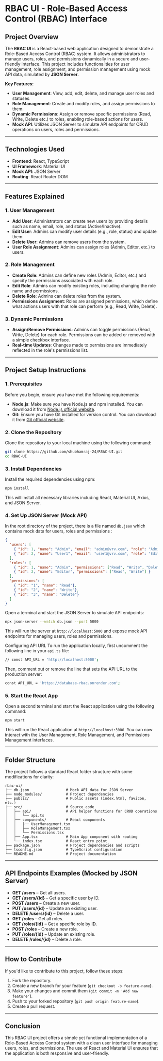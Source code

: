 # **RBAC UI - Role-Based Access Control (RBAC) Interface**

## **Project Overview**

The **RBAC UI** is a React-based web application designed to demonstrate a Role-Based Access Control (RBAC) system. It allows administrators to manage users, roles, and permissions dynamically in a secure and user-friendly interface. This project includes functionalities for user management, role assignment, and permission management using mock API data, simulated by **JSON Server**.

**Key Features:**
- **User Management**: View, add, edit, delete, and manage user roles and statuses.
- **Role Management**: Create and modify roles, and assign permissions to them.
- **Dynamic Permissions**: Assign or remove specific permissions (Read, Write, Delete etc.) to roles, enabling role-based actions for users.
- **Mock API**: Utilizes JSON Server to simulate API endpoints for CRUD operations on users, roles and permissions.

---

## **Technologies Used**
- **Frontend**: React, TypeScript
- **UI Framework**: Material UI
- **Mock API**: JSON Server
- **Routing**: React Router DOM

---

## **Features Explained**

### **1. User Management**
- **Add User**: Administrators can create new users by providing details such as name, email, role, and status (Active/Inactive).
- **Edit User**: Admins can modify user details (e.g., role, status) and update them.
- **Delete User**: Admins can remove users from the system.
- **User Role Assignment**: Admins can assign roles (Admin, Editor, etc.) to users.

### **2. Role Management**
- **Create Role**: Admins can define new roles (Admin, Editor, etc.) and specify the permissions associated with each role.
- **Edit Role**: Admins can modify existing roles, including changing the role name and permissions.
- **Delete Role**: Admins can delete roles from the system.
- **Permissions Assignment**: Roles are assigned permissions, which define what actions users with that role can perform (e.g., Read, Write, Delete).

### **3. Dynamic Permissions**
- **Assign/Remove Permissions**: Admins can toggle permissions (Read, Write, Delete) for each role. Permissions can be added or removed with a simple checkbox interface.
- **Real-time Updates**: Changes made to permissions are immediately reflected in the role's permissions list.

---

## **Project Setup Instructions**

### **1. Prerequisites**
Before you begin, ensure you have met the following requirements:
- **Node.js**: Make sure you have Node.js and npm installed. You can download it from [Node.js official website](https://nodejs.org/).
- **Git**: Ensure you have Git installed for version control. You can download it from [Git official website](https://git-scm.com/).

### **2. Clone the Repository**

Clone the repository to your local machine using the following command:

```bash
git clone https://github.com/shubhamraj-24/RBAC-UI.git
cd RBAC-UI
```

### **3. Install Dependencies**
Install the required dependencies using npm:

```bash
npm install
```
This will install all necessary libraries including React, Material UI, Axios, and JSON Server.

### **4. Set Up JSON Server (Mock API)**
In the root directory of the project, there is a file named `db.json` which contains mock data for users, roles and permissions :

```json
{
  "users": [
    { "id": 1, "name": "Admin", "email": "admin@vrv.com", "role": "Admin", "status": "Active" },
    { "id": 2, "name": "User1", "email": "user1@vrv.com", "role": "Editor", "status": "Inactive" }
  ],
  "roles": [
    { "id": 1, "name": "Admin", "permissions": ["Read", "Write", "Delete"] },
    { "id": 2, "name": "Editor", "permissions": ["Read", "Write"] }
  ],
  "permissions": [
    { "id": "1", "name": "Read"},
    { "id": "2", "name": "Write"},
    { "id": "3", "name": "Delete"}
  ]
}
```

Open a terminal and start the JSON Server to simulate API endpoints:

```bash
npx json-server --watch db.json --port 5000
```
This will run the server at `http://localhost:5000` and expose mock API endpoints for managing users, roles and permissions.



Configuring API URL
To run the application locally, first uncomment the following line in your `api.ts` file:

```bash
// const API_URL = 'http://localhost:5000';

```
Then, comment out or remove the line that sets the API URL to the production server:

```bash
const API_URL = 'https://database-rbac.onrender.com';
```


### **5. Start the React App**
Open a second terminal and start the React application using the following command:

```bash
npm start
```
This will run the React application at `http://localhost:3000`. You can now interact with the User Management, Role Management, and Permissions Management interfaces.

---

## **Folder Structure**
The project follows a standard React folder structure with some modifications for clarity:

```
rbac-ui/
├── db.json                 # Mock API data for JSON Server
├── node_modules/           # Project dependencies
├── public/                 # Public assets (index.html, favicon, etc.)
├── src/                    # Source code
│   ├── api/                # API helper functions for CRUD operations
│   │   └── api.ts
│   ├── components/         # React components
│   │   ├── UserManagement.tsx
│   │   ├── RoleManagement.tsx
│   │   └── Permissions.tsx
│   ├── App.tsx             # Main App component with routing
│   └── index.tsx           # React entry point
├── package.json            # Project dependencies and scripts
├── tsconfig.json           # TypeScript configuration
└── README.md               # Project documentation
```

---

## **API Endpoints Examples (Mocked by JSON Server)**
- **GET /users** – Get all users.
- **GET /users/{id}** – Get a specific user by ID.
- **POST /users** – Create a new user.
- **PUT /users/{id}** – Update an existing user.
- **DELETE /users/{id}** – Delete a user.
- **GET /roles** – Get all roles.
- **GET /roles/{id}** – Get a specific role by ID.
- **POST /roles** – Create a new role.
- **PUT /roles/{id}** – Update an existing role.
- **DELETE /roles/{id}** – Delete a role.

---

## **How to Contribute**
If you'd like to contribute to this project, follow these steps:

1. Fork the repository.
2. Create a new branch for your feature (`git checkout -b feature-name`).
3. Make your changes and commit them (`git commit -m 'Add new feature'`).
4. Push to your forked repository (`git push origin feature-name`).
5. Create a pull request.

---

## **Conclusion**
This RBAC UI project offers a simple yet functional implementation of a Role-Based Access Control system with a clean user interface for managing users, roles, and permissions. The use of React and Material UI ensures that the application is both responsive and user-friendly.
